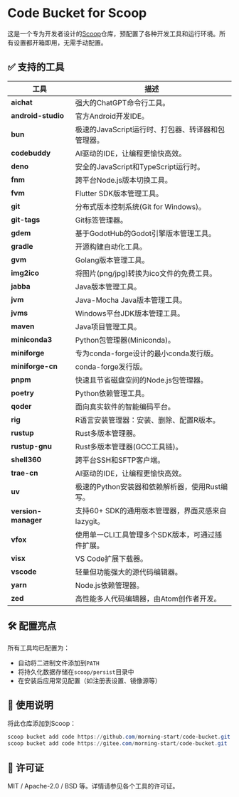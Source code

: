 # Code Bucket for Scoop

这是一个专为开发者设计的[Scoop](https://scoop.sh/)仓库，预配置了各种开发工具和运行环境。所有设置都开箱即用，无需手动配置。

## ✅ 支持的工具

| 工具                 | 描述                                                                 |
| -------------------- | --------------------------------------------------------------------------- |
| **aichat**           | 强大的ChatGPT命令行工具。                                                     |
| **android-studio**   | 官方Android开发IDE。                                                         |
| **bun**              | 极速的JavaScript运行时、打包器、转译器和包管理器。                                  |
| **codebuddy**        | AI驱动的IDE，让编程更愉快高效。                                                  |
| **deno**             | 安全的JavaScript和TypeScript运行时。                                              |
| **fnm**              | 跨平台Node.js版本切换工具。                                                    |
| **fvm**              | Flutter SDK版本管理工具。                                                      |
| **git**              | 分布式版本控制系统(Git for Windows)。                                           |
| **git-tags**         | Git标签管理器。                                                                |
| **gdem**             | 基于GodotHub的Godot引擎版本管理工具。                                             |
| **gradle**           | 开源构建自动化工具。                                                           |
| **gvm**              | Golang版本管理工具。                                                           |
| **img2ico**          | 将图片(png/jpg)转换为ico文件的免费工具。                                          |
| **jabba**            | Java版本管理工具。                                                             |
| **jvm**              | Java-Mocha Java版本管理工具。                                                  |
| **jvms**             | Windows平台JDK版本管理工具。                                                   |
| **maven**            | Java项目管理工具。                                                             |
| **miniconda3**       | Python包管理器(Miniconda)。                                                    |
| **miniforge**        | 专为conda-forge设计的最小conda发行版。                                           |
| **miniforge-cn**     | conda-forge发行版。                                                           |
| **pnpm**             | 快速且节省磁盘空间的Node.js包管理器。                                             |
| **poetry**           | Python依赖管理工具。                                                           |
| **qoder**            | 面向真实软件的智能编码平台。                                                     |
| **rig**              | R语言安装管理器：安装、删除、配置R版本。                                           |
| **rustup**           | Rust多版本管理器。                                                             |
| **rustup-gnu**       | Rust多版本管理器(GCC工具链)。                                                   |
| **shell360**         | 跨平台SSH和SFTP客户端。                                                       |
| **trae-cn**          | AI驱动的IDE，让编程更愉快高效。                                                  |
| **uv**               | 极速的Python安装器和依赖解析器，使用Rust编写。                                      |
| **version-manager**  | 支持60+ SDK的通用版本管理器，界面灵感来自lazygit。                                  |
| **vfox**             | 使用单一CLI工具管理多个SDK版本，可通过插件扩展。                                     |
| **visx**             | VS Code扩展下载器。                                                            |
| **vscode**           | 轻量但功能强大的源代码编辑器。                                                    |
| **yarn**             | Node.js依赖管理器。                                                            |
| **zed**              | 高性能多人代码编辑器，由Atom创作者开发。                                            |

## 🛠 配置亮点

所有工具均已配置为：

* 自动将二进制文件添加到`PATH`
* 将持久化数据存储在`scoop/persist`目录中
* 在安装后应用常见配置（如注册表设置、镜像源等）

## 🧪 使用说明

将此仓库添加到Scoop：

```powershell
scoop bucket add code https://github.com/morning-start/code-bucket.git
scoop bucket add code https://gitee.com/morning-start/code-bucket.git
```

## 📄 许可证

MIT / Apache-2.0 / BSD 等。详情请参见各个工具的许可证。
